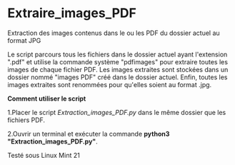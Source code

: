 # Extraire_images_PDF
Extraction des images contenus dans le ou les PDF du dossier actuel au format JPG

Le script parcours tous les fichiers dans le dossier actuel ayant l'extension ".pdf" et utilise la commande système "pdfimages" 
pour extraire toutes les images de chaque fichier PDF. Les images extraites sont stockées dans un dossier nommé "images PDF" créé 
dans le dossier actuel. Enfin, toutes les images extraites sont renommées pour qu'elles soient au format .jpg.

**Comment utiliser le script**

1.Placer le script *Extraction_images_PDF.py* dans le même dossier que les fichiers PDF.

2.Ouvrir un terminal et exécuter la commande **python3 "Extraction_images_PDF.py"**.

Testé sous Linux Mint 21
